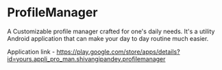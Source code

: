 # ProfileManager
A Customizable profile manager crafted for one's daily needs.
It's a utility Android application that can make your day to day routine much easier. 

Application link - https://play.google.com/store/apps/details?id=yours.appli_pro_man.shivangipandey.profilemanager
